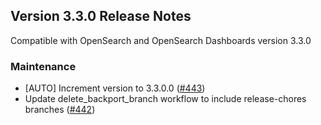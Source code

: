 ## Version 3.3.0 Release Notes

Compatible with OpenSearch and OpenSearch Dashboards version 3.3.0

### Maintenance
* [AUTO] Increment version to 3.3.0.0 ([#443](https://github.com/opensearch-project/ml-commons-dashboards/pull/443))
* Update delete_backport_branch workflow to include release-chores branches ([#442](https://github.com/opensearch-project/ml-commons-dashboards/pull/442))